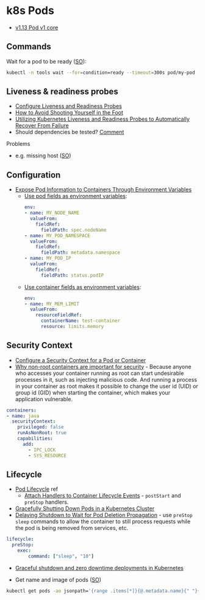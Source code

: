 # k8s Pods

* [v1.13 Pod v1 core](https://kubernetes.io/docs/reference/generated/kubernetes-api/v1.13/#podspec-v1-core)

## Commands

Wait for a pod to be ready ([SO](https://stackoverflow.com/a/60810347/125246)):

```bash
kubectl -n tools wait --for=condition=ready --timeout=300s pod/my-pod
```

## Liveness & readiness probes

* [Configure Liveness and Readiness Probes](https://kubernetes.io/docs/tasks/configure-pod-container/configure-liveness-readiness-probes/)
* [How to Avoid Shooting Yourself in the Foot](https://blog.colinbreck.com/kubernetes-liveness-and-readiness-probes-how-to-avoid-shooting-yourself-in-the-foot/)
* [Utilizing Kubernetes Liveness and Readiness Probes to Automatically Recover From Failure](https://medium.com/spire-labs/utilizing-kubernetes-liveness-and-readiness-probes-to-automatically-recover-from-failure-2fe0314f2b2e)
* Should dependencies be tested? [Comment](https://medium.com/@andyhume/this-is-really-interesting-thanks-cc4122529382)

Problems

* e.g. missing host ([SO](https://stackoverflow.com/questions/49770036/kubernetes-probes-fail-on-tomcat))

## Configuration

* [Expose Pod Information to Containers Through Environment Variables](https://kubernetes.io/docs/tasks/inject-data-application/environment-variable-expose-pod-information/)
    * [Use pod fields as environment variables](https://kubernetes.io/docs/tasks/inject-data-application/environment-variable-expose-pod-information/#use-pod-fields-as-values-for-environment-variables):
        ```yaml
        env:
        - name: MY_NODE_NAME
          valueFrom:
            fieldRef:
              fieldPath: spec.nodeName
        - name: MY_POD_NAMESPACE
          valueFrom:
            fieldRef:
              fieldPath: metadata.namespace
        - name: MY_POD_IP
          valueFrom:
            fieldRef:
              fieldPath: status.podIP
        ```
    * [Use container fields as environment variables](https://kubernetes.io/docs/tasks/inject-data-application/environment-variable-expose-pod-information/#use-container-fields-as-values-for-environment-variables):
        ```yaml
      env:
        - name: MY_MEM_LIMIT
          valueFrom:
            resourceFieldRef:
              containerName: test-container
              resource: limits.memory
        ```
        
## Security Context

* [Configure a Security Context for a Pod or Container](https://kubernetes.io/docs/tasks/configure-pod-container/security-context/)
* [Why non-root containers are important for security](https://engineering.bitnami.com/articles/why-non-root-containers-are-important-for-security.html) -  Because anyone who accesses your container running as root can start undesirable processes in it, such as injecting malicious code. And running a process in your container as root makes it possible to change the user id (UID) or group id (GID) when starting the container, which makes your application vulnerable.

```yaml
containers:
- name: java
  securityContext:
    privileged: false
    runAsNonRoot: true
    capabilities:
      add:
        - IPC_LOCK
        - SYS_RESOURCE
```

## Lifecycle

* [Pod Lifecycle](https://kubernetes.io/docs/concepts/workloads/pods/pod-lifecycle/) ref
    * [Attach Handlers to Container Lifecycle Events](https://kubernetes.io/docs/tasks/configure-pod-container/attach-handler-lifecycle-event/) - `postStart` and `preStop` handlers.
* [Gracefully Shutting Down Pods in a Kubernetes Cluster](https://blog.gruntwork.io/gracefully-shutting-down-pods-in-a-kubernetes-cluster-328aecec90d)
* [Delaying Shutdown to Wait for Pod Deletion Propagation](https://blog.gruntwork.io/delaying-shutdown-to-wait-for-pod-deletion-propagation-445f779a8304) - use `preStop` `sleep` commands to allow the container to still process requests while the pod is being removed from services, etc.

```yaml
lifecycle:
  preStop:
    exec:
        command: ["sleep", "10"]
```

* [Graceful shutdown and zero downtime deployments in Kubernetes](https://learnk8s.io/graceful-shutdown)

* Get name and image of pods ([SO](https://stackoverflow.com/questions/46229072/how-do-i-extract-multiple-values-from-kubectl-with-jsonpath))

```bash
kubectl get pods -ao jsonpath='{range .items[*]}{@.metadata.name}{" "}{@.spec.containers[*].image}{"\n"}{end}'
```
